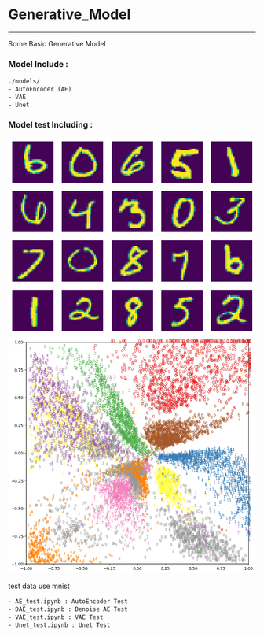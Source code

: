 # Generative_Model
---
Some Basic Generative Model



### Model Include : 
```
./models/
- AutoEncoder (AE)
- VAE
- Unet
```

### Model test Including : 

![image](https://github.com/shit6333/Generative_Model/blob/master/imgs/output.png)
![image](https://github.com/shit6333/Generative_Model/blob/master/imgs/latent_space.png)

test data use mnist
```
- AE_test.ipynb : AutoEncoder Test
- DAE_test.ipynb : Denoise AE Test
- VAE_test.ipynb : VAE Test
- Unet_test.ipynb : Unet Test
```